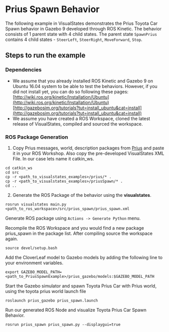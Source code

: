 # Prius Spawn Behavior
The following example in VisualStates demonstrates the Prius Toyota Car Spawn behavior in Gazebo 9 developed through ROS Kinetic. The behavior consists of 1 parent state with 4 child states. The parent state `SpawnPrius` contains 4 child states - `SteerLeft`, `SteerRight`, `MoveForward`, `Stop`.

## Steps to run the example
### Dependencies
* We assume that you already installed ROS Kinetic and Gazebo 9 on Ubuntu 16.04 system to be able to test the behaviors. However, if you did not install yet, you can do so following these pages: [http://wiki.ros.org/kinetic/Installation/Ubuntu](http://wiki.ros.org/kinetic/Installation/Ubuntu)  [http://gazebosim.org/tutorials?tut=install_ubuntu&cat=install](http://gazebosim.org/tutorials?tut=install_ubuntu&cat=install)
* We assume you have created a ROS Workspace, cloned the latest release of VisualStates, compiled and sourced the workspace.

### ROS Package Generation
1. Copy Prius messages, world, description packages from [Prius](/prius) and paste it in your ROS Workshop. Also copy the pre-developed VisualStates XML File. In our case lets name it catkin_ws.
```
cd catkin_ws
cd src
cp -r <path_to_visualstates_examples>/prius/* .
cp -r <path_to_visualstates_examples>/priusSpawn/* .
cd ..
```

2. Generate the ROS Package of the behavior using the **visualstates**.
```
rosrun visualstates main.py <path_to_ros_workspace>/src/prius_spawn/prius_spawn.xml

```
Generate ROS package using `Actions -> Generate Python` menu.

Recompile the ROS Workspace and you would find a new package prius_spawn in the package list. After compiling source the workspace again.

```
source devel/setup.bash
```
Add the CloverLeaf model to Gazebo models by adding the following line to your environment variables.
```
export GAZEBO_MODEL_PATH=<path_to_PriusSpawnExample>/prius_gazebo/models:$GAZEBO_MODEL_PATH
```
Start the Gazebo simulator and spawn Toyota Prius Car with Prius world, using the toyota prius world launch file
```
roslaunch prius_gazebo prius_spawn.launch
```
Run our generated ROS Node and visualize Toyota Prius Car Spawn Behavior.
```
rosrun prius_spawn prius_spawn.py --displaygui=true
```
